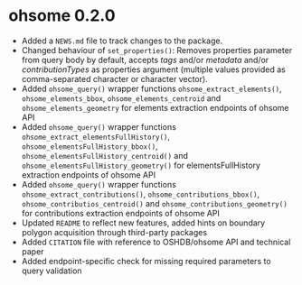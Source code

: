 # ohsome 0.2.0

* Added a `NEWS.md` file to track changes to the package.
* Changed behaviour of `set_properties()`: Removes properties parameter from 
query body by default, accepts *tags* and/or *metadata* and/or 
*contributionTypes* as properties argument (multiple values provided as 
comma-separated character or character vector).
* Added `ohsome_query()` wrapper functions `ohsome_extract_elements()`,
`ohsome_elements_bbox`, `ohsome_elements_centroid` and `ohsome_elements_geometry` 
for elements extraction endpoints of ohsome API
* Added `ohsome_query()` wrapper functions `ohsome_extract_elementsFullHistory()`,
`ohsome_elementsFullHistory_bbox()`, `ohsome_elementsFullHistory_centroid()` and 
`ohsome_elementsFullHistory_geometry()` for elementsFullHistory extraction
endpoints of ohsome API
* Added `ohsome_query()` wrapper functions `ohsome_extract_contributions()`,
`ohsome_contributions_bbox()`, `ohsome_contributios_centroid()` and 
`ohsome_contributions_geometry()` for contributions extraction endpoints of ohsome 
API
* Updated `README` to reflect new features, added hints on boundary polygon
acquisition through third-party packages
* Added `CITATION` file with reference to OSHDB/ohsome API and technical paper
* Added endpoint-specific check for missing required parameters to query 
validation